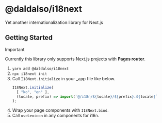 # @daldalso/i18next
Yet another internationalization library for Next.js

## Getting Started
> [!IMPORTANT]
> Currently this library only supports Next.js projects with **Pages router**.

1. `yarn add @daldalso/i18next`
2. `npx i18next init`
3. Call `I18Next.initialize` in your _app file like below.
   ```js
   I18Next.initialize(
     [ "ko", "en" ],
     (locale, prefix) => import(`@/i18n/${locale}/${prefix}.${locale}`)
   );
   ```
4. Wrap your page components with `I18Next.bind`.
5. Call `useLexicon` in any components for i18n.